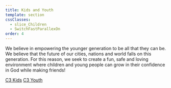 ```yaml
---
title: Kids and Youth
template: section
cssClasses:
  - slice_Children
  - SwitchFastParallexOn
order: 4
---
```


We believe in empowering the younger generation to be all that they can be. We believe that the future of our cities, nations and world falls on this generation. For this reason, we seek to create a fun, safe and loving environment where children and young people can grow in their confidence in God while making friends!

<a class="button" href="/030s/kidschurch/">C3 Kids</a>&nbsp;<a class="button" href="/030s/youth/">C3 Youth</a>
